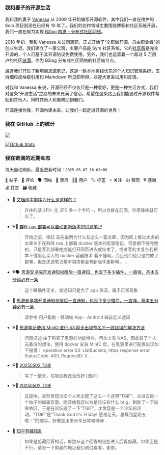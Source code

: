 ### 我和妻子的开源生活

我和我的妻子 [Vanessa](https://github.com/Vanessa219) 从 2009 年开始编写开源软件，其中我们一直在维护的 Solo 项目到现在已经有 10 年了。我们的创作领域主要围绕博客和社区系统开展，我们一直在努力实现 [B3log 构思 - 分布式社区网络](https://ld246.com/article/1546941897596)。

2018 年初，我和 Vanessa 从公司离职，正式开始了“全职做开源、自由职业者”的创业生涯。我们建立了一家公司，主要产品是 Sym 社区系统，它的[社区版](https://github.com/88250/symphony)是完全开源的，个人可基于其开源协议免费使用。另外，我们也运营着一个超过 5 万用户的社区[链滴](https://ld246.com)，作为 B3log 分布式社区网络的社区端节点。

最近我们开启了新项目[思源笔记](https://github.com/siyuan-note/siyuan)，这是一款本地离线优先的个人知识管理系统，支持细粒度块级引用和 Markdown 所见即所得，欢迎大家来试用和反馈。

对我和 Vanessa 来说，开源已经不仅仅只是一种爱好，更是一种生活方式，我们对这条“开源生活”之路的未来充满了信心。希望在这条路上我们能通过开源软件帮助到其他人，同时其他人也能帮助到我们。

开源连接你我，开源构建未来，让我们一起走进开源的世界！

### 我在 GitHub 上的统计

<a title="Hits" target="_blank" href="https://github.com/88250/88250"><img src="https://hits.b3log.org/88250/88250.svg"></a>

[![Github Stats](https://github-readme-stats.vercel.app/api?username=88250&theme=tokyonight&show_icons=true)](https://github.com/88250)

<!--events start -->

### 我在链滴的近期动态

每天自动刷新，最近更新时间：`2025-05-07 16:08:09`

📝 帖子 &nbsp; 💬 评论 &nbsp; 🗣 回帖 &nbsp; 🌙 清月 &nbsp; 👨‍💻 用户 &nbsp; 🏷️ 标签 &nbsp; ⭐️ 关注 &nbsp; 👍 赞同 &nbsp; 💗 感谢 &nbsp; 💰 打赏 &nbsp; 🗃 收藏

* 💬 [文档树中排序为什么是这样的？](https://ld246.com/article/1746583106345/comment/1746593700312#comments)

  > 升序的话 2F0- 比 2F0 多一个字符 -，所以会排在前面，你用降序就可以了。
* 💗📝 [群晖 nas 部署可以自动更新版本的思源笔记](https://ld246.com/article/1746583473859)

  > 开始之前，缘起 首先说明为什么有这么一篇文章，因为网上看过太多的文章关于在群晖 nas 上部署 docker 版本的思源笔记，但是都不够完整的，只是写到部署完成能打开网页进去就结束了，或者写的太复杂我根本不懂那么深入的 docker 容器技术 看不懂啊，而且他们也只是完成了部署，但是思源笔记基本每周都会有新版本更新啊， ..
* 💗🗣 [思源安卓端开发通知权限后一直通知，也没下多少插件，一直弹，基本五分钟必有一条](https://ld246.com/article/1746502007668/comment/1746502188964#comments)

  > 这个跟插件无关，发通知只是为了 app 保活，属于正常现象
* 💬 [思源安卓端开发通知权限后一直通知，也没下多少插件，一直弹，基本五分钟必有一条](https://ld246.com/article/1746502007668/comment/1746503232810#comments)

  > 请参考 用户指南 - 移动端 App - Android 端自定义通知
* 💗📝 [思源笔记使用 MinIO 进行 S3 同步出现签名不一致错误的解决方法](https://ld246.com/article/1746467122629)

  > 问题描述 由于购买了思源的功能特性，再加上有 NAS，因此有了个人云备份的想法，使用 docker 安装 MinIO 后，在思源里进行配置出现如下报错： operation error S3: ListBuckets, https response error StatusCode: 403, RequestID: X ..
* 💗💬 [20250502 TGIF](https://ld246.com/article/1746171260757/comment/1746186764886#comments)

  > 写了一整天，垃圾白板还没改好 [图片]
* 💗📝 [20250502 TGIF](https://ld246.com/article/1746171260757)

  > 这是啥，突然发现论坛个人栏出现了这么一个选项“TGIF”，点进去是一个帖子的编辑页面，刚开始我还以为是论坛有什么 bug，刷新了一下结果依旧，于是在论坛搜了一下“TGIF”，才发现是一个论坛的活动，“TGIF”是“Thank God It's Friday! 感谢老天，总算到星期五啦！”的缩写，好像是用来分享日常和碎碎 ..
* 💬 [知乎剪藏错乱](https://ld246.com/article/1746150205683/comment/1746150685100#comments)

  > 如果是剪藏回答的话，单独从这个回答的链接进入后再剪藏。如果还是不行，请发一下剪藏的地址我们调试看看，谢谢。


<!--events end -->
